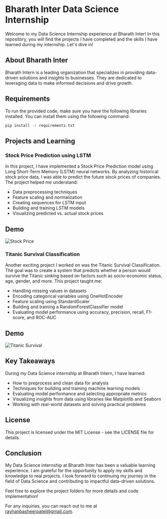 # Bharath Inter Data Science Internship

Welcome to my Data Science Internship experience at Bharath Inter! In this repository, you will find the projects I have completed and the skills I have learned during my internship. Let's dive in!

## About Bharath Inter

Bharath Intern is a leading organization that specializes in providing data-driven solutions and insights to businesses. They are dedicated to leveraging data to make informed decisions and drive growth.

## Requirements

To run the provided code, make sure you have the following libraries installed. You can install them using the following command:

```bash
pip install -r requirements.txt
```

## Projects and Learning

### Stock Price Prediction using LSTM

In this project, I have implemented a Stock Price Prediction model using Long Short-Term Memory (LSTM) neural networks. By analyzing historical stock price data, I was able to predict the future stock prices of companies. The project helped me understand:

- Data preprocessing techniques
- Feature scaling and normalization
- Creating sequences for LSTM input
- Building and training LSTM models
- Visualizing predicted vs. actual stock prices
## Demo

![Stock Price](imdvid/stock.gif)

### Titanic Survival Classification

Another exciting project I worked on was the Titanic Survival Classification. The goal was to create a system that predicts whether a person would survive the Titanic sinking based on factors such as socio-economic status, age, gender, and more. This project taught me:

- Handling missing values in datasets
- Encoding categorical variables using OneHotEncoder
- Feature scaling using StandardScaler
- Building and training a RandomForestClassifier model
- Evaluating model performance using accuracy, precision, recall, F1-score, and ROC-AUC

## Demo

![Titanic Survival](imdvid/titanic.gif)
## Key Takeaways

During my Data Science internship at Bharath Intern, I have learned:

- How to preprocess and clean data for analysis
- Techniques for building and training machine learning models
- Evaluating model performance and selecting appropriate metrics
- Visualizing insights from data using libraries like Matplotlib and Seaborn
- Working with real-world datasets and solving practical problems

## License
This project is licensed under the MIT License - see the LICENSE file for details.


## Conclusion

My Data Science internship at Bharath Inter has been a valuable learning experience. I am grateful for the opportunity to apply my skills and knowledge to real projects. I look forward to continuing my journey in the field of Data Science and contributing to impactful data-driven solutions.

Feel free to explore the project folders for more details and code implementation!

For any inquiries, you can reach out to me at rayhanbasheerpatel@gmail.com.
